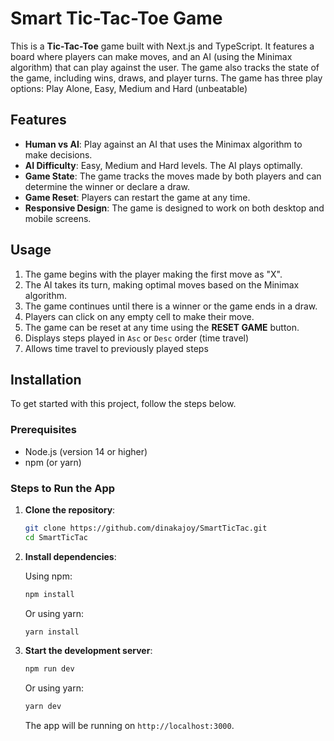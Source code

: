 # Smart Tic-Tac-Toe Game

This is a **Tic-Tac-Toe** game built with Next.js and TypeScript. It features a board where players can make moves, and an AI (using the Minimax algorithm) that can play against the user. The game also tracks the state of the game, including wins, draws, and player turns. The game has three play options: Play Alone, Easy, Medium and Hard (unbeatable)

## Features

- **Human vs AI**: Play against an AI that uses the Minimax algorithm to make decisions.
- **AI Difficulty**: Easy, Medium and Hard levels. The AI plays optimally.
- **Game State**: The game tracks the moves made by both players and can determine the winner or declare a draw.
- **Game Reset**: Players can restart the game at any time.
- **Responsive Design**: The game is designed to work on both desktop and mobile screens.

## Usage

1. The game begins with the player making the first move as "X".
2. The AI takes its turn, making optimal moves based on the Minimax algorithm.
3. The game continues until there is a winner or the game ends in a draw.
4. Players can click on any empty cell to make their move.
5. The game can be reset at any time using the **RESET GAME** button.
6. Displays steps played in `Asc` or `Desc` order (time travel)
7. Allows time travel to previously played steps

## Installation

To get started with this project, follow the steps below.

### Prerequisites

- Node.js (version 14 or higher)
- npm (or yarn)

### Steps to Run the App

1. **Clone the repository**:

   ```bash
   git clone https://github.com/dinakajoy/SmartTicTac.git
   cd SmartTicTac
   ```

2. **Install dependencies**:

   Using npm:

   ```bash
   npm install
   ```

   Or using yarn:

   ```bash
   yarn install
   ```

3. **Start the development server**:

   ```bash
   npm run dev
   ```

   Or using yarn:

   ```bash
   yarn dev
   ```

   The app will be running on `http://localhost:3000`.
